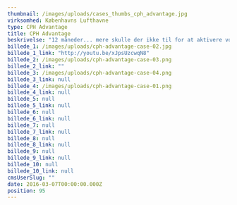 ```yaml
---
thumbnail: /images/uploads/cases_thumbs_cph_advantage.jpg
virksomhed: Københavns Lufthavne
type: CPH Advantage
title: CPH Advantage
beskrivelse: "12 måneder... mere skulle der ikke til for at aktivere vores medlemmer og deres fordele. Gennem relevant dialog og kommunikation fik vi bevist programmets værd og fastslået, at CPH Advantage er klubben for dig, der vitterlig vil ha' mere. Med en positiv ROI på over 7 opnåede vi målet for CPH Advantage og fik indfriet de høje forventninger, som både medlemmerne og lufthavnen selv havde til fordelsprogrammet."
billede_1: /images/uploads/cph-advantage-case-02.jpg
billede_1_link: "http://youtu.be/xJpsUzcwqN8"
billede_2: /images/uploads/cph-advantage-case-03.png
billede_2_link: ""
billede_3: /images/uploads/cph-advantage-case-04.png
billede_3_link: null
billede_4: /images/uploads/cph-advantage-case-01.png
billede_4_link: null
billede_5: null
billede_5_link: null
billede_6: null
billede_6_link: null
billede_7: null
billede_7_link: null
billede_8: null
billede_8_link: null
billede_9: null
billede_9_link: null
billede_10: null
billede_10_link: null
cmsUserSlug: ""
date: 2016-03-07T00:00:00.000Z
position: 95
---
```


